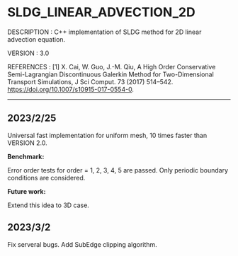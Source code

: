 # SLDG_LINEAR_ADVECTION_2D

DESCRIPTION : C++ implementation of SLDG method for 2D linear advection equation.

VERSION     : 3.0

REFERENCES  : 
[1] X. Cai, W. Guo, J.-M. Qiu, A High Order Conservative Semi-Lagrangian Discontinuous Galerkin Method for Two-Dimensional Transport Simulations, J Sci Comput. 73 (2017) 514–542. https://doi.org/10.1007/s10915-017-0554-0.

---

## 2023/2/25

Universal fast implementation for uniform mesh, 10 times faster than VERSION 2.0.

**Benchmark:** 

Error order tests for order = 1, 2, 3, 4, 5 are passed. 
Only periodic boundary conditions are considered.

**Future work:**

Extend this idea to 3D case.

## 2023/3/2
Fix serveral bugs. Add SubEdge clipping algorithm.

